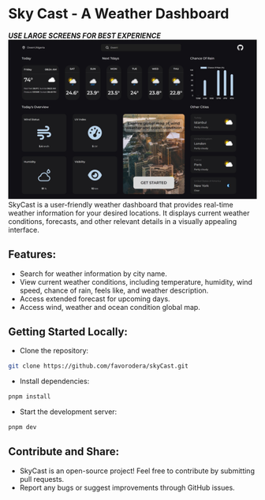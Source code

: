 # Sky Cast - A Weather Dashboard
***USE LARGE SCREENS FOR BEST EXPERIENCE***
![Sky Cast Screenshot](./assets/images/preview.png)
SkyCast is a user-friendly weather dashboard that provides real-time weather information for your desired locations. It displays current weather conditions, forecasts, and other relevant details in a visually appealing interface.

###

###

## Features:

- Search for weather information by city name.
- View current weather conditions, including temperature, humidity, wind speed, chance of rain, feels like, and weather description.
- Access extended forecast for upcoming days.
- Access wind, weather and ocean condition global map.

###

###

## Getting Started Locally:

- Clone the repository:

```bash
git clone https://github.com/favorodera/skyCast.git
```

- Install dependencies:

```bash
pnpm install
```

- Start the development server:

```bash
pnpm dev
```

###

###

## Contribute and Share:

- SkyCast is an open-source project! Feel free to contribute by submitting pull requests.
- Report any bugs or suggest improvements through GitHub issues.

###
